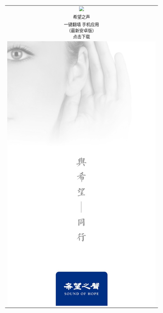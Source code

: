 <table>
  <tr>
    <td align=center><img src="https://raw.githubusercontent.com/oroot/ohope/master/logo.jpg"/></td>
  </tr>
  <tr>
    <td align=center>
      希望之声<br/>
    </td>
  </tr>
  <tr>
    <td align=center>
      一键翻墙 手机应用<br/>
      （最新安卓版）<br/>
      点击下载<br/>
    </td>
  </tr>
  <tr>
    <td align=center><img src="https://raw.githubusercontent.com/oroot/ohope/master/cover.jpg"/></td>
  </tr>
</table>
